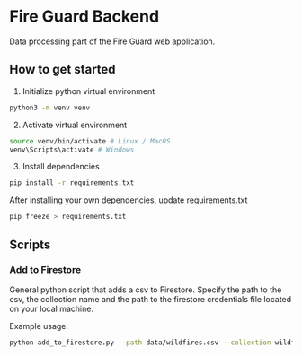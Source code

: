 # Fire Guard Backend
Data processing part of the Fire Guard web application.

## How to get started

1. Initialize python virtual environment
```bash
python3 -m venv venv
```

2. Activate virtual environment
```bash
source venv/bin/activate # Linux / MacOS
venv\Scripts\activate # Windows
```

3. Install dependencies
```bash
pip install -r requirements.txt
```

After installing your own dependencies, update requirements.txt
```bash
pip freeze > requirements.txt
```

## Scripts

### Add to Firestore 
General python script that adds a csv to Firestore.
Specify the path to the csv, the collection name and the path to the firestore credentials file located on your local machine.

Example usage:
```bash
python add_to_firestore.py --path data/wildfires.csv --collection wildfires --path-to-credentials credentials.json
```